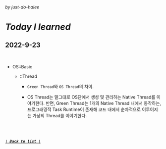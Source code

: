 ###### _by just-do-halee_

# _Today I learned_

## 2022-9-23

<br>

- OS::Basic

  - ::Thread

    - `Green Thread`와 `OS Thread`의 차이.

    - OS Thread는 말그대로 OS단에서 생성 및 관리하는 Native Thread를 이야기한다. 반면, Green Thread는 1개의 Native Thread 내에서 동작하는, 프로그래밍적 Task Runtime이 존재해 코드 내에서 순차적으로 이루어지는 가상의 Thread를 이야기한다.

<br><br>

##### **_[`| Back to list |`](../../README.md)_**
